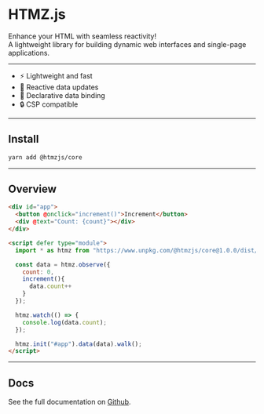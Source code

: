 # HTMZ.js

Enhance your HTML with seamless reactivity!  
A lightweight library for building dynamic web interfaces and single-page applications.

---

- ⚡ Lightweight and fast
- 🧠 Reactive data updates
- 📝 Declarative data binding
- 🔒 CSP compatible

---

## Install

```bash
yarn add @htmzjs/core
```
---

## Overview
```html
<div id="app">
  <button @onclick="increment()">Increment</button>
  <div @text="Count: {count}"></div>
</div>

<script defer type="module">
  import * as htmz from "https://www.unpkg.com/@htmzjs/core@1.0.0/dist/index.js";

  const data = htmz.observe({
    count: 0,
    increment(){
      data.count++
    }
  });

  htmz.watch(() => {
    console.log(data.count);
  });

  htmz.init("#app").data(data).walk();
</script>
```
---

## Docs
See the full documentation on [Github](https://github.com/htmzjs/htmz).
